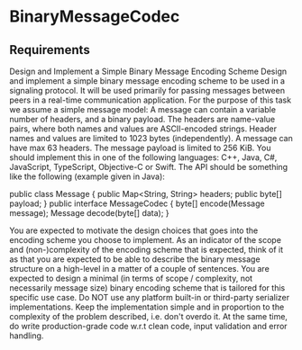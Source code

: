 # BinaryMessageCodec

## Requirements
Design and Implement a Simple Binary Message Encoding
Scheme
Design and implement a simple binary message encoding scheme to be used in a signaling protocol. It will be used primarily for passing messages
between peers in a real-time communication application.
For the purpose of this task we assume a simple message model:
A message can contain a variable number of headers, and a binary payload.
The headers are name-value pairs, where both names and values are ASCII-encoded strings.
Header names and values are limited to 1023 bytes (independently).
A message can have max 63 headers.
The message payload is limited to 256 KiB.
You should implement this in one of the following languages: C++, Java, C#, JavaScript, TypeScript, Objective-C or Swift. The API should be something
like the following (example given in Java):

public class Message {
public Map<String, String> headers;
public byte[] payload;
}
public interface MessageCodec {
byte[] encode(Message message);
Message decode(byte[] data);
}

You are expected to motivate the design choices that goes into the encoding scheme you choose to implement.
As an indicator of the scope and (non-)complexity of the encoding scheme that is expected, think of it as that you are expected to be able to
describe the binary message structure on a high-level in a matter of a couple of sentences.
You are expected to design a minimal (in terms of scope / complexity, not necessarily message size) binary encoding scheme that is tailored for
this specific use case.
Do NOT use any platform built-in or third-party serializer implementations.
Keep the implementation simple and in proportion to the complexity of the problem described, i.e. don't overdo it. At the same time, do write
production-grade code w.r.t clean code, input validation and error handling.
